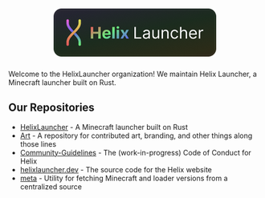 <h1>
<div align="center">
<img alt="Helix Launcher Banner" src="https://raw.githubusercontent.com/HelixLauncher/Art/main/branding/banner-launcher/banner-launcher_96h.png"></img>
</div>
</h1>

Welcome to the HelixLauncher organization! We maintain Helix Launcher, a Minecraft launcher built on Rust.

## Our Repositories

* [HelixLauncher](https://github.com/HelixLauncher/HelixLauncher) - A Minecraft launcher built on Rust
* [Art](https://github.com/HelixLauncher/Art) - A repository for contributed art, branding, and other things along those lines
* [Community-Guidelines](https://github.com/HelixLauncher/Community-Guidelines) - The (work-in-progress) Code of Conduct for Helix
* [helixlauncher.dev](https://github.com/HelixLauncher/helixlauncher.dev) - The source code for the Helix website 
* [meta](https://github.com/HelixLauncher/meta) - Utility for fetching Minecraft and loader versions from a centralized source 

